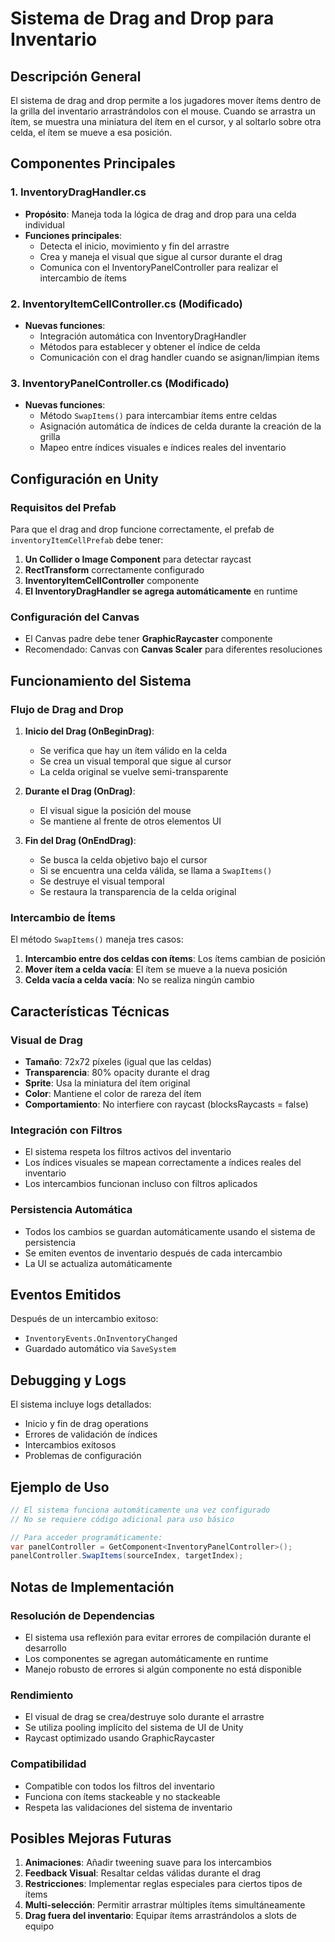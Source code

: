 # Sistema de Drag and Drop para Inventario

## Descripción General

El sistema de drag and drop permite a los jugadores mover ítems dentro de la grilla del inventario arrastrándolos con el mouse. Cuando se arrastra un ítem, se muestra una miniatura del ítem en el cursor, y al soltarlo sobre otra celda, el ítem se mueve a esa posición.

## Componentes Principales

### 1. InventoryDragHandler.cs
- **Propósito**: Maneja toda la lógica de drag and drop para una celda individual
- **Funciones principales**:
  - Detecta el inicio, movimiento y fin del arrastre
  - Crea y maneja el visual que sigue al cursor durante el drag
  - Comunica con el InventoryPanelController para realizar el intercambio de ítems

### 2. InventoryItemCellController.cs (Modificado)
- **Nuevas funciones**:
  - Integración automática con InventoryDragHandler
  - Métodos para establecer y obtener el índice de celda
  - Comunicación con el drag handler cuando se asignan/limpian ítems

### 3. InventoryPanelController.cs (Modificado)
- **Nuevas funciones**:
  - Método `SwapItems()` para intercambiar ítems entre celdas
  - Asignación automática de índices de celda durante la creación de la grilla
  - Mapeo entre índices visuales e índices reales del inventario

## Configuración en Unity

### Requisitos del Prefab
Para que el drag and drop funcione correctamente, el prefab de `inventoryItemCellPrefab` debe tener:

1. **Un Collider o Image Component** para detectar raycast
2. **RectTransform** correctamente configurado
3. **InventoryItemCellController** componente
4. **El InventoryDragHandler se agrega automáticamente** en runtime

### Configuración del Canvas
- El Canvas padre debe tener **GraphicRaycaster** componente
- Recomendado: Canvas con **Canvas Scaler** para diferentes resoluciones

## Funcionamiento del Sistema

### Flujo de Drag and Drop

1. **Inicio del Drag (OnBeginDrag)**:
   - Se verifica que hay un ítem válido en la celda
   - Se crea un visual temporal que sigue al cursor
   - La celda original se vuelve semi-transparente

2. **Durante el Drag (OnDrag)**:
   - El visual sigue la posición del mouse
   - Se mantiene al frente de otros elementos UI

3. **Fin del Drag (OnEndDrag)**:
   - Se busca la celda objetivo bajo el cursor
   - Si se encuentra una celda válida, se llama a `SwapItems()`
   - Se destruye el visual temporal
   - Se restaura la transparencia de la celda original

### Intercambio de Ítems

El método `SwapItems()` maneja tres casos:

1. **Intercambio entre dos celdas con ítems**: Los ítems cambian de posición
2. **Mover ítem a celda vacía**: El ítem se mueve a la nueva posición
3. **Celda vacía a celda vacía**: No se realiza ningún cambio

## Características Técnicas

### Visual de Drag
- **Tamaño**: 72x72 píxeles (igual que las celdas)
- **Transparencia**: 80% opacity durante el drag
- **Sprite**: Usa la miniatura del ítem original
- **Color**: Mantiene el color de rareza del ítem
- **Comportamiento**: No interfiere con raycast (blocksRaycasts = false)

### Integración con Filtros
- El sistema respeta los filtros activos del inventario
- Los índices visuales se mapean correctamente a índices reales del inventario
- Los intercambios funcionan incluso con filtros aplicados

### Persistencia Automática
- Todos los cambios se guardan automáticamente usando el sistema de persistencia
- Se emiten eventos de inventario después de cada intercambio
- La UI se actualiza automáticamente

## Eventos Emitidos

Después de un intercambio exitoso:
- `InventoryEvents.OnInventoryChanged`
- Guardado automático via `SaveSystem`

## Debugging y Logs

El sistema incluye logs detallados:
- Inicio y fin de drag operations
- Errores de validación de índices
- Intercambios exitosos
- Problemas de configuración

## Ejemplo de Uso

```csharp
// El sistema funciona automáticamente una vez configurado
// No se requiere código adicional para uso básico

// Para acceder programáticamente:
var panelController = GetComponent<InventoryPanelController>();
panelController.SwapItems(sourceIndex, targetIndex);
```

## Notas de Implementación

### Resolución de Dependencias
- El sistema usa reflexión para evitar errores de compilación durante el desarrollo
- Los componentes se agregan automáticamente en runtime
- Manejo robusto de errores si algún componente no está disponible

### Rendimiento
- El visual de drag se crea/destruye solo durante el arrastre
- Se utiliza pooling implícito del sistema de UI de Unity
- Raycast optimizado usando GraphicRaycaster

### Compatibilidad
- Compatible con todos los filtros del inventario
- Funciona con ítems stackeable y no stackeable
- Respeta las validaciones del sistema de inventario

## Posibles Mejoras Futuras

1. **Animaciones**: Añadir tweening suave para los intercambios
2. **Feedback Visual**: Resaltar celdas válidas durante el drag
3. **Restricciones**: Implementar reglas especiales para ciertos tipos de ítems
4. **Multi-selección**: Permitir arrastrar múltiples ítems simultáneamente
5. **Drag fuera del inventario**: Equipar ítems arrastrándolos a slots de equipo
